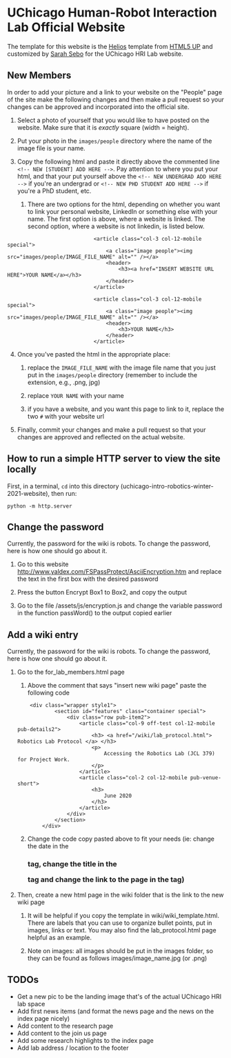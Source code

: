# UChicago Human-Robot Interaction Lab Official Website

The template for this website is the [Helios](https://html5up.net/helios) template from [HTML5 UP](https://html5up.net/) and customized by [Sarah Sebo](https://sarahsebo.com/index.html) for the UChicago HRI Lab website. 

## New Members

In order to add your picture and a link to your website on the "People" page of the site make the following changes and then make a pull request so your changes can be approved and incorporated into the official site.

1. Select a photo of yourself that you would like to have posted on the website. Make sure that it is *exactly* square (width = height). 

2. Put your photo in the `images/people` directory where the name of the image file is your name. 

3. Copy the following html and paste it directly above the commented line `<!-- NEW [STUDENT] ADD HERE -->`. Pay attention to where you put your html, and that your put yourself above the `<!-- NEW UNDERGRAD ADD HERE -->` if you're an undergrad or `<!-- NEW PHD STUDENT ADD HERE -->` if you're a PhD student, etc. 
   
   1. There are two options for the html, depending on whether you want to link your personal website, LinkedIn or something else with your name. The first option is above, where a website is linked. The second option, where a website is not linkedin, is listed below. 

```
                            <article class="col-3 col-12-mobile special">
                                <a class="image people"><img src="images/people/IMAGE_FILE_NAME" alt="" /></a>
                                <header>
                                    <h3><a href="INSERT WEBSITE URL HERE">YOUR NAME</a></h3>
                                </header>
                            </article>
```

```
                            <article class="col-3 col-12-mobile special">
                                <a class="image people"><img src="images/people/IMAGE_FILE_NAME" alt="" /></a>
                                <header>
                                    <h3>YOUR NAME</h3>
                                </header>
                            </article>
```

4. Once you've pasted the html in the appropriate place:

    1. replace the `IMAGE_FILE_NAME` with the image file name that you just put in the `images/people` directory (remember to include the extension, e.g., .png, jpg)

    2. replace `YOUR NAME` with your name

    3. if you have a website, and you want this page to link to it, replace the two `#` with your website url

5. Finally, commit your changes and make a pull request so that your changes are approved and reflected on the actual website.

## How to run a simple HTTP server to view the site locally

First, in a terminal, `cd` into this directory (uchicago-intro-robotics-winter-2021-website), then run:
```
python -m http.server
```

## Change the password

Currently, the password for the wiki is robots. To change the password, here is how one should go about it. 

1. Go to this website http://www.yaldex.com/FSPassProtect/AsciiEncryption.htm and replace the text in the first box with the desired password

2. Press the button Encrypt Box1 to Box2, and copy the output

3. Go to the file /assets/js/encryption.js and change the variable password in the function passWord() to the output copied earlier

## Add a wiki entry

Currently, the password for the wiki is robots. To change the password, here is how one should go about it. 

1. Go to the for_lab_members.html page 
    
    1. Above the comment that says "insert new wiki page" paste the following code

    ```
        <div class="wrapper style1">
                <section id="features" class="container special">
                    <div class="row pub-item2">
                        <article class="col-9 off-test col-12-mobile pub-details2">
                            <h3> <a href="/wiki/lab_protocol.html"> Robotics Lab Protocol </a> </h3>
                            <p>
                                Accessing the Robotics Lab (JCL 379) for Project Work.
                            </p>
                        </article>
                        <article class="col-2 col-12-mobile pub-venue-short">
                            <h3>
                                June 2020
                            </h3>
                        </article>
                    </div>
                </section>
            </div>
    ```

    2. Change the code copy pasted above to fit your needs (ie: change the date in the <h3> tag, change the title in the <p> tag and change the link to the page in the <a> tag)

2. Then, create a new html page in the wiki folder that is the link to the new wiki page

    1. It will be helpful if you copy the template in wiki/wiki_template.html. There are labels that you can use to organize bullet points, put in images, links or text. You may also find the lab_protocol.html page helpful as an example. 

    2. Note on images: all images should be put in the images folder, so they can be found as follows images/image_name.jpg (or .png)

## TODOs

- Get a new pic to be the landing image that's of the actual UChicago HRI lab space
- Add first news items (and format the news page and the news on the index page nicely)
- Add content to the research page
- Add content to the join us page
- Add some research highlights to the index page
- Add lab address / location to the footer